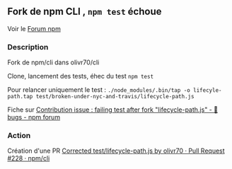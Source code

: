 ## Fork de npm CLI , `npm test` échoue

Voir le [Forum npm](https://npm.community/)

### Description

Fork de npm/cli dans olivr70/cli

Clone, lancement des tests, éhec du test `npm test`

Pour relancer uniquement le test :
`./node_modules/.bin/tap -o lifecyle-path.tap test/broken-under-nyc-and-travis/lifecycle-path.js`

Fiche sur
[Contribution issue : failing test after fork "lifecycle-path.js" - 🐞 bugs - npm forum](https://npm.community/t/contribution-issue-failing-test-after-fork-lifecycle-path-js/9149)

### Action

Création d'une PR
[Corrected test/lifecycle-path.js by olivr70 · Pull Request #228 · npm/cli](https://github.com/npm/cli/pull/228)
